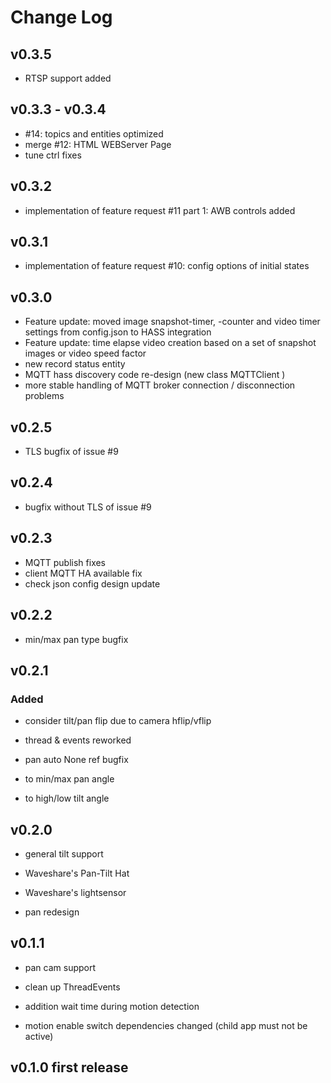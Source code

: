 # Change Log

## v0.3.5

* RTSP support added

## v0.3.3 - v0.3.4

* #14: topics and entities optimized
* merge #12: HTML WEBServer Page
* tune ctrl fixes

## v0.3.2

* implementation of feature request #11 part 1: AWB controls added

## v0.3.1

* implementation of feature request #10: config options of initial states

## v0.3.0

* Feature update: moved image snapshot-timer, -counter and
   video timer settings from config.json to HASS integration
* Feature update: time elapse video creation based on
   a set of snapshot images or video speed factor
* new record status entity
* MQTT hass discovery code re-design (new class MQTTClient )
* more stable handling of MQTT broker connection / disconnection problems

## v0.2.5

* TLS bugfix of issue #9

## v0.2.4

* bugfix without TLS of issue #9

## v0.2.3

* MQTT publish fixes
* client MQTT HA available fix
* check json config design update

## v0.2.2

* min/max pan type bugfix

## v0.2.1

### Added

* consider tilt/pan flip due to camera hflip/vflip

* thread & events reworked
* pan auto None ref bugfix
* to min/max pan angle
* to high/low tilt angle

## v0.2.0

* general tilt support
* Waveshare's Pan-Tilt Hat
* Waveshare's lightsensor

* pan redesign

## v0.1.1

* pan cam support

* clean up ThreadEvents
* addition wait time during motion detection
* motion enable switch dependencies changed (child app must not be active)

## v0.1.0 first release
